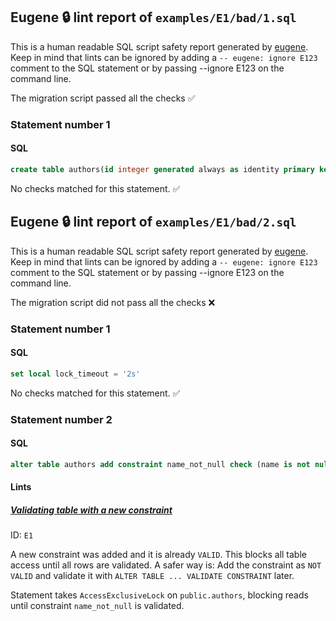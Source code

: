 ## Eugene 🔒 lint report of `examples/E1/bad/1.sql`

This is a human readable SQL script safety report generated by [eugene](https://github.com/kaaveland/eugene).
Keep in mind that lints can be ignored by adding a `-- eugene: ignore E123` comment to the SQL statement
or by passing --ignore E123 on the command line.

The migration script passed all the checks ✅


### Statement number 1
#### SQL
```sql
create table authors(id integer generated always as identity primary key, name text)
```
No checks matched for this statement. ✅

## Eugene 🔒 lint report of `examples/E1/bad/2.sql`

This is a human readable SQL script safety report generated by [eugene](https://github.com/kaaveland/eugene).
Keep in mind that lints can be ignored by adding a `-- eugene: ignore E123` comment to the SQL statement
or by passing --ignore E123 on the command line.

The migration script did not pass all the checks ❌


### Statement number 1
#### SQL
```sql
set local lock_timeout = '2s'
```
No checks matched for this statement. ✅
### Statement number 2
#### SQL
```sql
alter table authors add constraint name_not_null check (name is not null)
```
#### Lints

##### [Validating table with a new constraint](https://kaveland.no/eugene/hints/E1/)

ID: `E1`

A new constraint was added and it is already `VALID`. This blocks all table access until all rows are validated. A safer way is: Add the constraint as `NOT VALID` and validate it with `ALTER TABLE ... VALIDATE CONSTRAINT` later.

Statement takes `AccessExclusiveLock` on `public.authors`, blocking reads until constraint `name_not_null` is validated.
